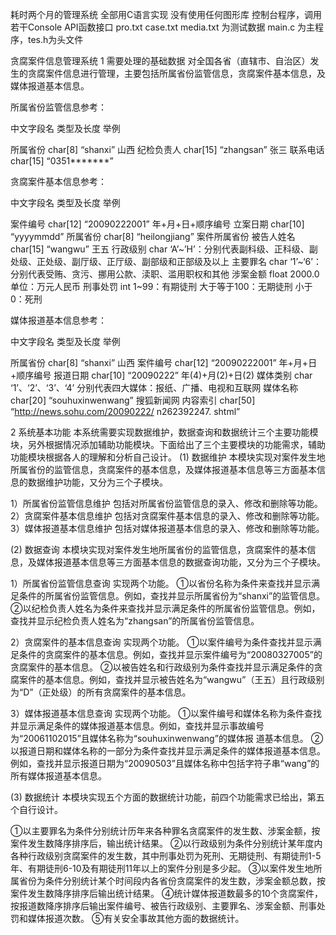 耗时两个月的管理系统
全部用C语言实现
没有使用任何图形库
控制台程序，调用若干Console API函数接口
pro.txt     case.txt      media.txt     为测试数据
main.c  为主程序，tes.h为头文件




贪腐案件信息管理系统
1 需要处理的基础数据
对全国各省（直辖市、自治区）发生的贪腐案件信息进行管理，主要包括所属省份监管信息，贪腐案件基本信息，及媒体报道基本信息。

所属省份监管信息参考：

中文字段名	类型及长度	举例

所属省份	char[8]	“shanxi”    山西
纪检负责人	char[15]	“zhangsan”  张三
联系电话	char[15]	“0351*******”

贪腐案件基本信息参考：

中文字段名	类型及长度	               举例

案件编号	char[12]	“20090222001”  年+月+日+顺序编号
立案日期	char[10]	“yyyymmdd”
所属省份	char[8]	         “heilongjiang”   案件所属省份
被告人姓名	char[15]	“wangwu”      王五
行政级别	char	          ‘A’~’H’：分别代表副科级、正科级、副处级、正处级、副厅级、正厅级、副部级和正部级及以上
主要罪名	char	      ‘1’~‘6’：分别代表受贿、贪污、挪用公款、渎职、滥用职权和其他
涉案金额	float	              2000.0      单位：万元人民币
刑事处罚	int	          1~99：有期徒刑  大于等于100：无期徒刑  小于0：死刑

媒体报道基本信息参考：

中文字段名	类型及长度	举例

所属省份	char[8]	“shanxi”    山西
案件编号	char[12]	“20090222001”  年+月+日+顺序编号
报道日期	char[10]	“20090222”     年(4)+月(2)+日(2)
媒体类别	char		‘1’、‘2’、‘3’、‘4’   分别代表四大媒体：报纸、广播、电视和互联网
媒体名称	char[20]	“souhuxinwenwang”    搜狐新闻网
内容索引	char[50]	“http://news.sohu.com/20090222/ n262392247. shtml”

2 系统基本功能
本系统需要实现数据维护，数据查询和数据统计三个主要功能模块，另外根据情况添加辅助功能模块。下面给出了三个主要模块的功能需求，辅助功能模块根据各人的理解和分析自己设计。
(1) 数据维护
本模块实现对案件发生地所属省份的监管信息，贪腐案件的基本信息，及媒体报道基本信息等三方面基本信息的数据维护功能，又分为三个子模块。

1）所属省份监管信息维护
包括对所属省份监管信息的录入、修改和删除等功能。
2）贪腐案件基本信息维护
包括对贪腐案件基本信息的录入、修改和删除等功能。
3）媒体报道基本信息维护
包括对媒体报道基本信息的录入、修改和删除等功能。

(2) 数据查询
本模块实现对案件发生地所属省份的监管信息，贪腐案件的基本信息，及媒体报道基本信息等三方面基本信息的数据查询功能，又分为三个子模块。

1）所属省份监管信息查询
实现两个功能。
①以省份名称为条件来查找并显示满足条件的所属省份监管信息。例如，查找并显示所属省份为“shanxi”的监管信息。
②以纪检负责人姓名为条件来查找并显示满足条件的所属省份监管信息。例如，查找并显示纪检负责人姓名为“zhangsan”的所属省份监管信息。

2）贪腐案件的基本信息查询
实现两个功能。
①以案件编号为条件查找并显示满足条件的贪腐案件的基本信息。例如，查找并显示案件编号为“20080327005”的贪腐案件的基本信息。
②以被告姓名和行政级别为条件查找并显示满足条件的贪腐案件的基本信息。例如，查找并显示被告姓名为“wangwu”（王五）且行政级别为“D”（正处级）的所有贪腐案件的基本信息。

3）媒体报道基本信息查询
实现两个功能。
①以案件编号和媒体名称为条件查找并显示满足条件的媒体报道基本信息。例如，查找并显示事故编号为“20061102015”且媒体名称为“souhuxinwenwang”的媒体报 道基本信息。
②以报道日期和媒体名称的一部分为条件查找并显示满足条件的媒体报道基本信息。例如，查找并显示报道日期为“20090503”且媒体名称中包括字符子串“wang”的所有媒体报道基本信息。

(3) 数据统计
本模块实现五个方面的数据统计功能，前四个功能需求已给出，第五个自行设计。

①以主要罪名为条件分别统计历年来各种罪名贪腐案件的发生数、涉案金额，按案件发生数降序排序后，输出统计结果。
②以行政级别为条件分别统计某年度内各种行政级别贪腐案件的发生数，其中刑事处罚为死刑、无期徒刑、有期徒刑1-5年、有期徒刑6-10及有期徒刑11年以上的案件分别是多少起。
③以案件发生地所属省份为条件分别统计某个时间段内各省份贪腐案件的发生数，涉案金额总数，按案件发生数降序排序后输出统计结果。
④统计媒体报道数最多的10个贪腐案件，按报道数降序排序后输出案件编号、被告行政级别、主要罪名、涉案金额、刑事处罚和媒体报道次数。
⑤有关安全事故其他方面的数据统计。

